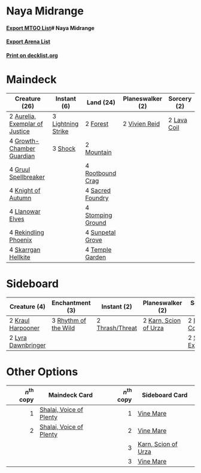 # Naya Midrange

#### [Export MTGO List](../collection/Naya%20Midrange/Naya%20Midrange.txt)# Naya Midrange

#### [Export Arena List](../collection/Naya%20Midrange/Naya%20Midrange_arena.txt)
#### [Print on decklist.org](http://decklist.org/?deckmain=2%09Aurelia,%20Exemplar%20of%20Justice%0A2%09Forest%0A4%09Growth-Chamber%20Guardian%0A4%09Gruul%20Spellbreaker%0A4%09Knight%20of%20Autumn%0A2%09Lava%20Coil%0A3%09Lightning%20Strike%0A4%09Llanowar%20Elves%0A2%09Mountain%0A4%09Rekindling%20Phoenix%0A4%09Rootbound%20Crag%0A4%09Sacred%20Foundry%0A3%09Shock%0A4%09Skarrgan%20Hellkite%0A4%09Stomping%20Ground%0A4%09Sunpetal%20Grove%0A4%09Temple%20Garden%0A2%09Vivien%20Reid&deckside=2%09Karn,%20Scion%20of%20Urza%0A2%09Kraul%20Harpooner%0A2%09Lava%20Coil%0A2%09Lyra%20Dawnbringer%0A3%09Rhythm%20of%20the%20Wild%0A2%09Star%20of%20Extinction%0A2%09Thrash/Threat)
# Maindeck

|                                              Creature (26)                                              |                                         Instant (6)                                         |                                         Land (24)                                          |                                    Planeswalker (2)                                    |                                     Sorcery (2)                                      |
|---------------------------------------------------------------------------------------------------------|---------------------------------------------------------------------------------------------|--------------------------------------------------------------------------------------------|----------------------------------------------------------------------------------------|--------------------------------------------------------------------------------------|
|2 [Aurelia, Exemplar of Justice](http://gatherer.wizards.com/Pages/Card/Details.aspx?multiverseid=452903)|3 [Lightning Strike](http://gatherer.wizards.com/Pages/Card/Details.aspx?multiverseid=383299)|2 [Forest](http://gatherer.wizards.com/Pages/Card/Details.aspx?multiverseid=129559)         |2 [Vivien Reid](http://gatherer.wizards.com/Pages/Card/Details.aspx?multiverseid=447344)|2 [Lava Coil](http://gatherer.wizards.com/Pages/Card/Details.aspx?multiverseid=452858)|
|4 [Growth-Chamber Guardian](http://gatherer.wizards.com/Pages/Card/Details.aspx?multiverseid=457272)     |3 [Shock](http://gatherer.wizards.com/Pages/Card/Details.aspx?multiverseid=129732)           |2 [Mountain](http://gatherer.wizards.com/Pages/Card/Details.aspx?multiverseid=129649)       |                                                                                        |                                                                                      |
|4 [Gruul Spellbreaker](http://gatherer.wizards.com/Pages/Card/Details.aspx?multiverseid=457323)          |                                                                                             |4 [Rootbound Crag](http://gatherer.wizards.com/Pages/Card/Details.aspx?multiverseid=420934) |                                                                                        |                                                                                      |
|4 [Knight of Autumn](http://gatherer.wizards.com/Pages/Card/Details.aspx?multiverseid=452933)            |                                                                                             |4 [Sacred Foundry](http://gatherer.wizards.com/Pages/Card/Details.aspx?multiverseid=405106) |                                                                                        |                                                                                      |
|4 [Llanowar Elves](http://gatherer.wizards.com/Pages/Card/Details.aspx?multiverseid=129626)              |                                                                                             |4 [Stomping Ground](http://gatherer.wizards.com/Pages/Card/Details.aspx?multiverseid=405110)|                                                                                        |                                                                                      |
|4 [Rekindling Phoenix](http://gatherer.wizards.com/Pages/Card/Details.aspx?multiverseid=439768)          |                                                                                             |4 [Sunpetal Grove](http://gatherer.wizards.com/Pages/Card/Details.aspx?multiverseid=420946) |                                                                                        |                                                                                      |
|4 [Skarrgan Hellkite](http://gatherer.wizards.com/Pages/Card/Details.aspx?multiverseid=457258)           |                                                                                             |4 [Temple Garden](http://gatherer.wizards.com/Pages/Card/Details.aspx?multiverseid=405112)  |                                                                                        |                                                                                      |


# Sideboard

|                                        Creature (4)                                         |                                        Enchantment (3)                                        |                                       Instant (2)                                        |                                        Planeswalker (2)                                        |                                          Sorcery (4)                                          |
|---------------------------------------------------------------------------------------------|-----------------------------------------------------------------------------------------------|------------------------------------------------------------------------------------------|------------------------------------------------------------------------------------------------|-----------------------------------------------------------------------------------------------|
|2 [Kraul Harpooner](http://gatherer.wizards.com/Pages/Card/Details.aspx?multiverseid=452886) |3 [Rhythm of the Wild](http://gatherer.wizards.com/Pages/Card/Details.aspx?multiverseid=457345)|2 [Thrash/Threat](http://gatherer.wizards.com/Pages/Card/Details.aspx?multiverseid=457373)|2 [Karn, Scion of Urza](http://gatherer.wizards.com/Pages/Card/Details.aspx?multiverseid=442889)|2 [Lava Coil](http://gatherer.wizards.com/Pages/Card/Details.aspx?multiverseid=452858)         |
|2 [Lyra Dawnbringer](http://gatherer.wizards.com/Pages/Card/Details.aspx?multiverseid=442914)|                                                                                               |                                                                                          |                                                                                                |2 [Star of Extinction](http://gatherer.wizards.com/Pages/Card/Details.aspx?multiverseid=435315)|


# Other Options

|*n*<sup>th</sup> copy|                                          Maindeck Card                                           |*n*<sup>th</sup> copy|                                        Sideboard Card                                        |
|--------------------:|--------------------------------------------------------------------------------------------------|--------------------:|----------------------------------------------------------------------------------------------|
|                    1|[Shalai, Voice of Plenty](http://gatherer.wizards.com/Pages/Card/Details.aspx?multiverseid=442923)|                    1|[Vine Mare](http://gatherer.wizards.com/Pages/Card/Details.aspx?multiverseid=447343)          |
|                    2|[Shalai, Voice of Plenty](http://gatherer.wizards.com/Pages/Card/Details.aspx?multiverseid=442923)|                    2|[Vine Mare](http://gatherer.wizards.com/Pages/Card/Details.aspx?multiverseid=447343)          |
|                     |                                                                                                  |                    3|[Karn, Scion of Urza](http://gatherer.wizards.com/Pages/Card/Details.aspx?multiverseid=442889)|
|                     |                                                                                                  |                    3|[Vine Mare](http://gatherer.wizards.com/Pages/Card/Details.aspx?multiverseid=447343)          |

